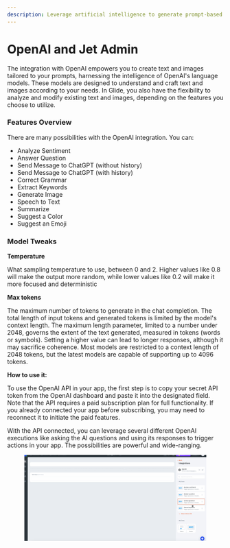 ```yaml
---
description: Leverage artificial intelligence to generate prompt-based text and images.
---
```


# OpenAI and Jet Admin

The integration with OpenAI empowers you to create text and images tailored to your prompts, harnessing the intelligence of OpenAI's language models. These models are designed to understand and craft text and images according to your needs. In Glide, you also have the flexibility to analyze and modify existing text and images, depending on the features you choose to utilize.

### Features Overview&#x20;

There are many possibilities with the OpenAI integration. You can:

* Analyze Sentiment
* Answer Question
* Send Message to ChatGPT (without history)
* Send Message to ChatGPT (with history)
* Correct Grammar
* Extract Keywords
* Generate Image
* Speech to Text
* Summarize
* Suggest a Color
* Suggest an Emoji

### Model Tweaks

**Temperature**

What sampling temperature to use, between 0 and 2. Higher values like 0.8 will make the output more random, while lower values like 0.2 will make it more focused and deterministic

**Max tokens**

The maximum number of tokens to generate in the chat completion. The total length of input tokens and generated tokens is limited by the model's context length. The maximum length parameter, limited to a number under 2048, governs the extent of the text generated, measured in tokens (words or symbols). Setting a higher value can lead to longer responses, although it may sacrifice coherence. Most models are restricted to a context length of 2048 tokens, but the latest models are capable of supporting up to 4096 tokens.

**How to use it:**

To use the OpenAI API in your app, the first step is to copy your secret API token from the OpenAI dashboard and paste it into the designated field. Note that the API requires a paid subscription plan for full functionality. If you already connected your app before subscribing, you may need to reconnect it to initiate the paid features.

With the API connected, you can leverage several different OpenAI executions like asking the AI questions and using its responses to trigger actions in your app. The possibilities are powerful and wide-ranging.

<figure><img src="../../.gitbook/assets/openai.gif" alt=""><figcaption></figcaption></figure>
